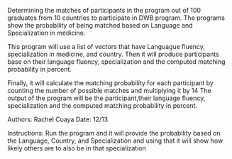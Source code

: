 Determining the matches of participants in the program out of 100 graduates from 10 countries to participate in DWB program. The programs show the probability of being matched based on Language and Specialization in medicine. 

This program will use a list of vectors that have Languague fluency, specialization in medicine, and country. Then it will produce participants base on their language fluency, specialization and the computed matching probability in percent.

Finally, it will calculate the matching probability for each participant by counting the number of possible matches and multiplying it by 14 The output of the program will be the participant,their language fluency, specialization and the computed matching probability in percent.


Authors: Rachel Cuaya Date: 12/13

Instructions: Run the program and it will provide the probability based on the Language, Country, and Specialization and using that it will show how likely others are to also be in that specialization
